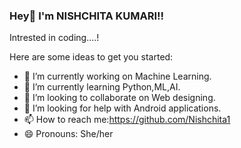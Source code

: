 ### Hey👋 I'm NISHCHITA KUMARI!!
Intrested in coding....!

Here are some ideas to get you started:

- 🔭 I’m currently working on Machine Learning.
- 🌱 I’m currently learning Python,ML,AI.
- 👯 I’m looking to collaborate on Web designing.
- 🤔 I’m looking for help with Android applications.
- 📫 How to reach me:https://github.com/Nishchita1
- 😄 Pronouns: She/her

